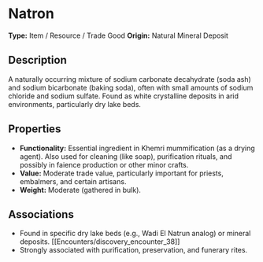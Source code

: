 # Natron

**Type:** Item / Resource / Trade Good
**Origin:** Natural Mineral Deposit

## Description
A naturally occurring mixture of sodium carbonate decahydrate (soda ash) and sodium bicarbonate (baking soda), often with small amounts of sodium chloride and sodium sulfate. Found as white crystalline deposits in arid environments, particularly dry lake beds.

## Properties
*   **Functionality:** Essential ingredient in Khemri mummification (as a drying agent). Also used for cleaning (like soap), purification rituals, and possibly in faience production or other minor crafts.
*   **Value:** Moderate trade value, particularly important for priests, embalmers, and certain artisans.
*   **Weight:** Moderate (gathered in bulk).

## Associations
*   Found in specific dry lake beds (e.g., Wadi El Natrun analog) or mineral deposits. [[Encounters/discovery_encounter_38]]
*   Strongly associated with purification, preservation, and funerary rites. 